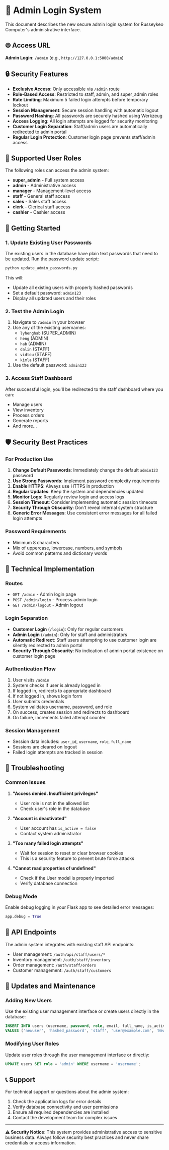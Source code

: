 # 🔐 Admin Login System

This document describes the new secure admin login system for Russeykeo Computer's administrative interface.

## 🌐 Access URL

**Admin Login**: `/admin` (e.g., `http://127.0.0.1:5000/admin`)

## 🔒 Security Features

- **Exclusive Access**: Only accessible via `/admin` route
- **Role-Based Access**: Restricted to staff, admin, and super_admin roles
- **Rate Limiting**: Maximum 5 failed login attempts before temporary lockout
- **Session Management**: Secure session handling with automatic logout
- **Password Hashing**: All passwords are securely hashed using Werkzeug
- **Access Logging**: All login attempts are logged for security monitoring
- **Customer Login Separation**: Staff/admin users are automatically redirected to admin portal
- **Regular Login Protection**: Customer login page prevents staff/admin access

## 👥 Supported User Roles

The following roles can access the admin system:

- **super_admin** - Full system access
- **admin** - Administrative access
- **manager** - Management-level access
- **staff** - General staff access
- **sales** - Sales staff access
- **clerk** - Clerical staff access
- **cashier** - Cashier access

## 🚀 Getting Started

### 1. Update Existing User Passwords

The existing users in the database have plain text passwords that need to be updated. Run the password update script:

```bash
python update_admin_passwords.py
```

This will:
- Update all existing users with properly hashed passwords
- Set a default password: `admin123`
- Display all updated users and their roles

### 2. Test the Admin Login

1. Navigate to `/admin` in your browser
2. Use any of the existing usernames:
   - `lyhenghab` (SUPER_ADMIN)
   - `heng` (ADMIN)
   - `hab` (ADMIN)
   - `dalin` (STAFF)
   - `vidtou` (STAFF)
   - `kimla` (STAFF)
3. Use the default password: `admin123`

### 3. Access Staff Dashboard

After successful login, you'll be redirected to the staff dashboard where you can:
- Manage users
- View inventory
- Process orders
- Generate reports
- And more...

## 🛡️ Security Best Practices

### For Production Use

1. **Change Default Passwords**: Immediately change the default `admin123` password
2. **Use Strong Passwords**: Implement password complexity requirements
3. **Enable HTTPS**: Always use HTTPS in production
4. **Regular Updates**: Keep the system and dependencies updated
5. **Monitor Logs**: Regularly review login and access logs
6. **Session Timeout**: Consider implementing automatic session timeouts
7. **Security Through Obscurity**: Don't reveal internal system structure
8. **Generic Error Messages**: Use consistent error messages for all failed login attempts

### Password Requirements

- Minimum 8 characters
- Mix of uppercase, lowercase, numbers, and symbols
- Avoid common patterns and dictionary words

## 🔧 Technical Implementation

### Routes

- `GET /admin` - Admin login page
- `POST /admin/login` - Process admin login
- `GET /admin/logout` - Admin logout

### Login Separation

- **Customer Login** (`/login`): Only for regular customers
- **Admin Login** (`/admin`): Only for staff and administrators
- **Automatic Redirect**: Staff users attempting to use customer login are silently redirected to admin portal
- **Security Through Obscurity**: No indication of admin portal existence on customer login page

### Authentication Flow

1. User visits `/admin`
2. System checks if user is already logged in
3. If logged in, redirects to appropriate dashboard
4. If not logged in, shows login form
5. User submits credentials
6. System validates username, password, and role
7. On success, creates session and redirects to dashboard
8. On failure, increments failed attempt counter

### Session Management

- Session data includes: `user_id`, `username`, `role`, `full_name`
- Sessions are cleared on logout
- Failed login attempts are tracked in session

## 🚨 Troubleshooting

### Common Issues

1. **"Access denied. Insufficient privileges"**
   - User role is not in the allowed list
   - Check user's role in the database

2. **"Account is deactivated"**
   - User account has `is_active = false`
   - Contact system administrator

3. **"Too many failed login attempts"**
   - Wait for session to reset or clear browser cookies
   - This is a security feature to prevent brute force attacks

4. **"Cannot read properties of undefined"**
   - Check if the User model is properly imported
   - Verify database connection

### Debug Mode

Enable debug logging in your Flask app to see detailed error messages:

```python
app.debug = True
```

## 📝 API Endpoints

The admin system integrates with existing staff API endpoints:

- User management: `/auth/api/staff/users/*`
- Inventory management: `/auth/staff/inventory`
- Order management: `/auth/staff/orders`
- Customer management: `/auth/staff/customers`

## 🔄 Updates and Maintenance

### Adding New Users

Use the existing user management interface or create users directly in the database:

```sql
INSERT INTO users (username, password, role, email, full_name, is_active) 
VALUES ('newuser', 'hashed_password', 'staff', 'user@example.com', 'New User', 1);
```

### Modifying User Roles

Update user roles through the user management interface or directly:

```sql
UPDATE users SET role = 'admin' WHERE username = 'username';
```

## 📞 Support

For technical support or questions about the admin system:

1. Check the application logs for error details
2. Verify database connectivity and user permissions
3. Ensure all required dependencies are installed
4. Contact the development team for complex issues

---

**⚠️ Security Notice**: This system provides administrative access to sensitive business data. Always follow security best practices and never share credentials or access information.
